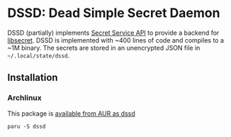 DSSD: Dead Simple Secret Daemon
===============================

DSSD (partially) implements [Secret Service API](https://specifications.freedesktop.org/secret-service-spec/latest/) to
provide a backend for [libsecret](https://wiki.gnome.org/Projects/Libsecret). DSSD is implemented with ~400 lines of
code and compiles to a ~1M binary. The secrets are stored in an unencrypted JSON file in `~/.local/state/dssd`.

Installation
-------------

### Archlinux

This package is [available from AUR as
dssd](https://aur.archlinux.org/packages/dssd)

```
paru -S dssd
```
